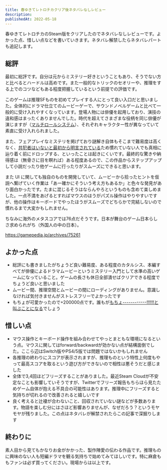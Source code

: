 ```yaml
---
title: 春ゆきてレトロチカクリア後ネタバレなしレビュー
description:
publishedAt: 2022-05-18
---
```


春ゆきてレトロチカのSteam版をクリアしたのでネタバレなしレビューです。よかった点、惜しい点などを書いていきます。ネタバレ解禁したらネタバレパートも追記します。

## 総評

最初に総評です。自分は元からミステリー好きということもあり、そうでない方と比べるとハードルは高めです。また一般的なトリックのセオリーや、推理をする上でのコツなどもある程度把握しているという前提での評価です。

このゲームは推理SFものを初めてプレイする人にとって良い入口だと思いました。全体的にドラマ仕立てのムービーゲーで、サウンドノベルゲームと比べて一般的に受け入れやすくなっています。登場人物には俳優を起用しており、演技の違和感はまったくありませんでした。時代を超えてさまざまな役柄を同じ俳優が演じますが（[マルチロールシステム](https://www.jp.square-enix.com/retrotica/system/#:~:text=%E5%88%87%E3%82%8A%E8%BF%94%E3%81%97%E3%81%A6%E3%81%84%E3%81%93%E3%81%86%E3%80%82-,%E3%83%9E%E3%83%AB%E3%83%81%E3%83%AD%E3%83%BC%E3%83%AB%E3%82%B7%E3%82%B9%E3%83%86%E3%83%A0,-100%E5%B9%B4%E3%81%AB%E3%82%8F%E3%81%9F%E3%81%A3%E3%81%A6)）、それぞれキャラクター性が異なっていて素直に受け入れられました。

また、フェアプレイなミステリを掲げており謎解き自体もそこまで難易度は高くなく、[共犯者はいないと最初から明言されている](https://twitter.com/retrotica_PR/status/1502585190698340355?s=20&t=ngVAS-Dk13bojU6RlzB64w)ため慣れていない人でも真相に辿り着く前にドロップする、といったことは起きにくいです。最終的な驚きや納得感は（無骨さに目を瞑れば）ある程度あるので、この作品からステップアップして小説だったり他ゲームに行ったりがスムーズにできると思います。

また UI に関しても独自のものを開発していて、ムービーから拾ったヒントを仮説へ繋げていく作業は「あー確かにそういう考え方もあるか」と色々な発見があり面白かったです。たまに混じるそうはならんやろというものも含めて楽しめました。一点不満をあげるとすればマウスのほうがパズル操作はやりやすいですが、他の操作はキーボードでやったほうがスムーズでどちらかで完結しないので慣れるまで大変かもしれません。

ちなみに海外のメタスコアでは76点だそうです。日本が舞台のゲーム日本らしさ求められがち（外国人の中の日本）。

https://gamepedia.jp/archives/75261

## よかった点

- 総評にも書きましたがちょうど良い難易度、ある程度のカタルシス、本編すべてが俳優によるドラマムービーというミステリー入門として水準の高いゲームになっていること。ゲームの長さも休日全部潰せばクリアできる程度でちょうど良いと思いました
- ムービー間、推理空間とムービーの間にローディングがありません。意識しなければ気付きませんがストレスフリーでよかったです
- もちょが可愛かったので+200000点です。誰もが[もちょ------------!!!!!!と叫ぶことになる](https://twitter.com/Gorgeous55555/status/1445727111151382539?s=20&t=mf88oIpEISKVUVYBDHZhrA)でしょう

## 惜しい点

- マウス操作とキーボード操作を組み合わせてやっとまともな環境になるという点。マウスに関してはforward/backwardが効かない点が結構面倒でした。ここら辺はSwitch版やPS4/5版では問題ではないかもしれません
- 各推理の終わりにスコアが表示されますが、推理ものという特性上何度もやって最高スコアを取るという遊び方ができないので相性は悪そうだと感じました
- 全体で3,4回ほどフリーズすることがありました。最近Steam Cloudが不安定なことも影響していそうですが、Twitterでフリーズ報告もちらほら見たためゲーム自体が抱える不具合の可能性はあります。推理中にフリーズすると気持ちが切れるので改善されると嬉しいです
- 良く考えると辻褄が合わないこと、回収されていない謎などが多数あります。物語を楽しむ分にはさほど影響ありませんが、なぜだろう？というモヤモヤが残りました。この点はネタバレが解禁されたらこの記事で深掘りします

## 終わりに

素人目から見てもかなりお金がかかった、製作陣愛の伝わる作品です。推理ものに興味のない人も短編ドラマを観る気持ちで始めてみてほしいです。特に麻倉ももファンは必ず買ってください。現場からは以上です。

